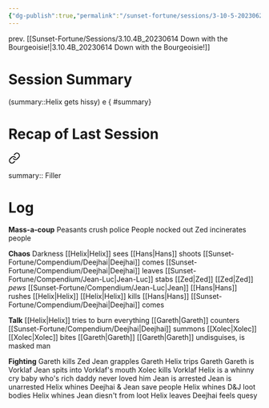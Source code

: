 ```yaml
---
{"dg-publish":true,"permalink":"/sunset-fortune/sessions/3-10-5-20230629-fan-hits-the-narr-ouch/","tags":["session","sf"],"noteIcon":"","created":"2024-01-27T12:49:29.372+10:30"}
---
```


prev. [[Sunset-Fortune/Sessions/3.10.4B_20230614 Down with the Bourgeoisie!\|3.10.4B_20230614 Down with the Bourgeoisie!]]
# Session Summary
(summary::Helix gets hissy)
e
{ #summary}

# Recap of Last Session

<div class="transclusion internal-embed is-loaded"><a class="markdown-embed-link" href="/sunset-fortune/sessions/3-10-4-b-20230614-down-with-the-bourgeoisie/#summary" aria-label="Open link"><svg xmlns="http://www.w3.org/2000/svg" width="24" height="24" viewBox="0 0 24 24" fill="none" stroke="currentColor" stroke-width="2" stroke-linecap="round" stroke-linejoin="round" class="svg-icon lucide-link"><path d="M10 13a5 5 0 0 0 7.54.54l3-3a5 5 0 0 0-7.07-7.07l-1.72 1.71"></path><path d="M14 11a5 5 0 0 0-7.54-.54l-3 3a5 5 0 0 0 7.07 7.07l1.71-1.71"></path></svg></a><div class="markdown-embed">



summary:: Filler


</div></div>

# Log
**Mass-a-coup**
Peasants crush police
People nocked out
Zed incinerates people

**Chaos**
Darkness
[[Helix\|Helix]] sees
[[Hans\|Hans]] shoots
[[Sunset-Fortune/Compendium/Deejhai\|Deejhai]] comes
[[Sunset-Fortune/Compendium/Deejhai\|Deejhai]] leaves
[[Sunset-Fortune/Compendium/Jean-Luc\|Jean-Luc]] stabs [[Zed\|Zed]]
[[Zed\|Zed]] *pews* [[Sunset-Fortune/Compendium/Jean-Luc\|Jean]]
[[Hans\|Hans]] rushes [[Helix\|Helix]]
[[Helix\|Helix]] kills [[Hans\|Hans]]
[[Sunset-Fortune/Compendium/Deejhai\|Deejhai]] comes

**Talk**
[[Helix\|Helix]] tries to burn everything
[[Gareth\|Gareth]] counters
[[Sunset-Fortune/Compendium/Deejhai\|Deejhai]] summons [[Xolec\|Xolec]]
[[Xolec\|Xolec]] bites [[Gareth\|Gareth]]
[[Gareth\|Gareth]] undisguises, is masked man

**Fighting**
Gareth kills Zed
Jean grapples Gareth
Helix trips Gareth
Gareth is Vorklaf
Jean spits into Vorklaf's mouth
Xolec kills Vorklaf
Helix is a whinny cry baby who's rich daddy never loved him
Jean is arrested
Jean is unarrested
Helix whines
Deejhai & Jean save people
Helix whines
D&J loot bodies
Helix whines
Jean diesn't from loot
Helix leaves
Deejhai feels quesy